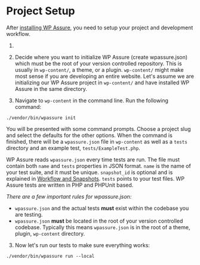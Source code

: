 # Project Setup

After [installing WP Assure](https://wpassure.readthedocs.io/en/latest/install/), you need to setup your project and development workflow.

1.


1. Decide where you want to initialize WP Assure (create wpassure.json) which must be the root of your version controlled repository. This is usually in `wp-content/`, a theme, or a plugin. `wp-content/` might make most sense if you are developing an entire website. Let's assume we are initializing our WP Assure project in `wp-content/` and have installed WP Assure in the same directory.

2. Navigate to `wp-content` in the command line. Run the following command:
  ```
  ./vendor/bin/wpassure init
  ```

  You will be presented with some command prompts. Choose a project slug and select the defaults for the other options. When the command is finished, there will be a `wpassure.json` file in `wp-content` as well as a `tests` directory and an example test, `tests/ExampleTest.php`.

  WP Assure reads `wpassure.json` every time tests are run. The file must contain both `name` and `tests` properties in JSON format. `name` is the name of your test suite, and it must be unique. `snapshot_id` is optional and is explained in [Workflow and Snapshots](). `tests` points to your test files. WP Assure tests are written in PHP and PHPUnit based.

  *There are a few important rules for wpassure.json:*

  * `wpassure.json` and the actual tests __must__ exist within the codebase you are testing.
  * `wpassure.json` __must__ be located in the root of your version controlled codebase. Typically this means `wpassure.json` is in the root of a theme, plugin, `wp-content` directory.

3. Now let's run our tests to make sure everything works:
  ```
  ./vendor/bin/wpassure run --local


